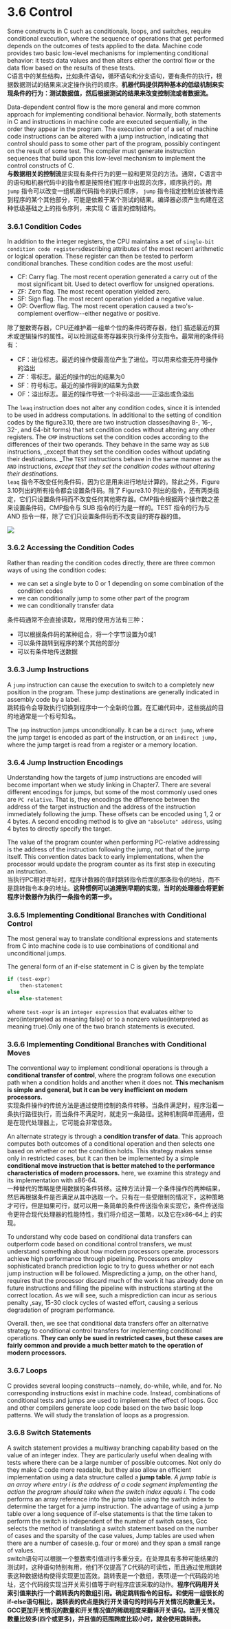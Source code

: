 # 3.6 Control

Some constructs in C such as conditionals, loops, and switches, require conditional execution, where the sequence of operations that get performed depends on the outcomes of tests applied to the data. Machine code provides two basic low-level mechanisms for implementing conditional behavior: it tests data values and then alters either the control flow or the data flow based on the results of these tests.\
C语言中的某些结构，比如条件语句，循环语句和分支语句，要有条件的执行，根据数据测试的结果来决定操作执行的顺序。**机器代码提供两种基本的低级机制来实现条件的行为：测试数据值，然后根据测试的结果来改变控制流或者数据流。**

Data-dependent control flow is the more general and more common approach for implementing conditional behavior. Normally, both statements in C and instructions in machine code are executed sequentially, in the order they appear in the program. The execution order of a set of machine code instructions can be altered with a jump instruction, indicating that control should pass to some other part of the program, possibly contingent on the result of some test. The compiler must generate instruction sequences that build upon this low-level mechanism to implement the control constructs of C.\
**与数据相关的控制流**是实现有条件行为的更一般和更常见的方法。通常，C语言中的语句和机器代码中的指令都是按照他们程序中出现的次序，顺序执行的。用 `jump` 指令可以改变一组机器代码指令的执行顺序， `jump` 指令指定控制应该被传递到程序的某个其他部分，可能是依赖于某个测试的结果。编译器必须产生构建在这种低级基础之上的指令序列，来实现 C 语言的控制结构。

### 3.6.1 Condition Codes

In addition to the integer registers, the CPU maintains a set of `single-bit condition code registers`describing attributes of the most recent arithmetic or logical operation. These register can then be tested to perform conditional branches. These condition codes are the most useful:&#x20;

* CF: Carry flag. The most recent operation generated a carry out of the most significant bit. Used to detect overflow for unsigned operations.
* ZF: Zero flag. The most recent operation yielded zero.
* SF: Sign flag. The most recent operation yielded a negative value.
* OP: Overflow flag. The most recent operation caused a two's-complement overflow--either negative or positive.

除了整数寄存器，CPU还维护着一组单个位的条件码寄存器，他们 描述最近的算术或逻辑操作的属性。可以检测这些寄存器来执行条件分支指令。最常用的条件码有：

* CF：进位标志。最近的操作使最高位产生了进位。可以用来检查无符号操作的溢出
* ZF：零标志。最近的操作的出的结果为0
* SF：符号标志。最近的操作得到的结果为负数
* OF：溢出标志。最近的操作导致一个补码溢出——正溢出或负溢出

The `leaq` instruction does not alter any condition codes, since it is intended to be used in address computations. In additional to the setting of condition codes by the figure3.10, there are two instruction classes(having 8-, 16-, 32-, and 64-bit forms) that set condition codes without altering any other registers. The `CMP` instructions set the condition codes according to the differences of their two operands. They behave in the same way as `SUB` instructions, _except that they set the condition codes without updating their destinations. _The `TEST` instructions behave in the same manner as the `AND` instructions, _except that they set the condition codes without altering their destinations._\
`leaq` 指令不改变任何条件码，因为它是用来进行地址计算的。除此之外，Figure 3.10列出的所有指令都会设置条件码。除了 Figure3.10 列出的指令，还有两类指定，它们只设置条件码而不改变任何其他寄存器。CMP指令根据两个操作数之差来设置条件码，CMP指令与 SUB 指令的行为是一样的。TEST 指令的行为与 AND 指令一样，除了它们只设置条件码而不改变目的寄存器的值。

![](<../../.gitbook/assets/image (19).png>)

### 3.6.2  Accessing the Condition Codes

Rather than reading the condition codes directly, there are three common ways of using the condition codes:

* we can set a single byte to 0 or 1 depending on some combination of the condition codes
* we can conditionally jump to some other part of the program
* we can conditionally transfer data

条件码通常不会直接读取，常用的使用方法有三种：

* 可以根据条件码的某种组合，将一个字节设置为0或1
* 可以条件跳转到程序的某个其他的部分
* 可以有条件地传送数据

### 3.6.3 Jump Instructions

A `jump` instruction can cause the execution to switch to a completely new position in the program. These jump destinations are generally indicated in assembly code by a label.\
跳转指令会导致执行切换到程序中一个全新的位置。在汇编代码中，这些挑战的目的地通常是一个标号知名。

The `jmp` instruction jumps unconditionally. it can be a `direct jump`, where the jump target is encoded as part of the instruction, or an `indirect jump,` where the jump target is read from a register or a memory location.

### 3.6.4 Jump Instruction Encodings

Understanding how the targets of jump instructions are encoded will become important when we study linking in Chapter7. There are several different encodings for jumps, but some of the most commonly used ones are `PC relative`. That is, they encodings the difference between the address of the target instruction and the address of the instruction immediately following the jump. These offsets can be encoded using 1, 2 or 4 bytes. A second encoding method is to give an `"absolute" address`, using 4 bytes to directly specify the target.

The value of the program counter when performing PC-relative addressing is the address of the instruction following the jump, not that of the jump itself. This convention dates back to early implementations, when the processor would update the program counter as its first step in executing an instruction.\
当执行PC相对寻址时，程序计数器的值时跳转指令后面的那条指令的地址，而不是跳转指令本身的地址。**这种惯例可以追溯到早期的实现，当时的处理器会将更新程序计数器作为执行一条指令的第一步。**

### 3.6.5 Implementing Conditional Branches with Conditional Control

The most general way to translate conditional expressions and statements from C into machine code is to use combinations of conditional and unconditional jumps.

The general form of an if-else statement in C is given by the template

```c
if (test-expr)
    then-statement
else 
    else-statement
```

where `test-expr` is an `integer expression` that evaluates either to zero(interpreted as meaning false) or to a nonzero value(interpreted as meaning true).Only one of the two branch statements is executed.

### 3.6.6 Implementing Conditional Branches with Conditional Moves

The conventional way to implement conditional operations is through a **conditional transfer of control**, where the program follows one execution path when a condition holds and another when it does not. **This mechanism is simple and general, but it can be very inefficient on modern processors.**\
实现条件操作的传统方法是通过使用控制的条件转移。当条件满足时，程序沿着一条执行路径执行，而当条件不满足时，就走另一条路径。这种机制简单而通用，但是在现代处理器上，它可能会非常低效。

An alternate strategy is through a **condition transfer of data**. This approach computes both outcomes of a conditional operation and then selects one based on whether or not the condition holds. This strategy makes sense only in restricted cases, but it can then be implemented by a simple **conditional move instruction that is better matched to the performance characteristics of modern processors.** here, we examine this strategy and its implementation with x86-64.\
一种替代的策略是使用数据的条件转移。这种方法计算一个条件操作的两种结果，然后再根据条件是否满足从其中选取一个。只有在一些受限制的情况下，这种策略才可行，但是如果可行，就可以用一条简单的条件传送指令来实现它，条件传送指令更符合现代处理器的性能特性，我们将介绍这一策略，以及它在x86-64上 的实现。

To understand why code based on conditional data transfers can outperform code based on conditional control transfers, we must understand something about how modern processors operate. processors achieve high performance through pipelining. Processors employ sophisticated branch prediction logic to try to guess whether or not each jump instruction will be followed. Mispredicting a jump, on the other hand, requires that the processor discard much of the work it has already done on future instructions and filling the pipeline with instructions starting at the correct location. As we will see, such a misprediction can incur as serious penalty ,say, 15-30 clock cycles of wasted effort, causing a serious degradation of program performance.

Overall. then, we see that conditional data transfers offer an alternative strategy to conditional control transfers for implementing conditional operations. **They can only be sued in restricted cases, but these cases are fairly common and provide a much better match to the operation of modern processors.**

### 3.6.7 Loops

C provides several looping constructs--namely, do-while, while, and for. No corresponding instructions exist in machine code. Instead, combinations of conditional tests and jumps are used to implement the effect of loops. Gcc and other compilers generate loop code based on the two basic loop patterns. We will study the translation of loops as a progression.

### 3.6.8 Switch Statements

A switch statement provides a multiway branching capability based on the value of an integer index. They are particularly useful when dealing with tests where there can be a large number of possible outcomes. Not only do they make C code more readable, but they also allow an efficient implementation using a data structure called a **jump table**. _A jump table is an array where entry i is the address of a code segment implementing the action the program should take when the switch index equals i._ The code performs an array reference into the jump table using the switch index to determine the target for a jump instruction. The advantage of using a jump table over a long sequence of if-else statements is that the time taken to perform the switch is independent of the number of switch cases, Gcc selects the method of translating a switch statement based on the number of cases and the sparsity of the case values, Jump tables are used when there are a number of cases(e.g. four or more) and they span a small range of values.\
switch语句可以根据一个整数索引值进行多重分支。在处理具有多种可能结果的测试时，这种语句特别有用，他们不仅提高了C代码的可读性，而且通过使用跳转表这种数据结构使得实现更加高效。跳转表是一个数组，表项i是一个代码段的地址，这个代码段实现当开关索引值等于i时程序应该采取的动作。**程序代码用开关索引值来执行一个跳转表内的数组引用。确定跳转指令的目标。和使用一组很长的if-else语句相比，跳转表的优点是执行开关语句的时间与开关情况的数量无关。GCC更加开关情况的数量和开关情况值的稀疏程度来翻译开关语句。当开关情况数量比较多(四个或更多)，并且值的范围跨度比较小时，就会使用跳转表。**
